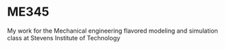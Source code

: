 # ME345
My work for the Mechanical engineering flavored modeling and simulation class at Stevens Institute of Technology
